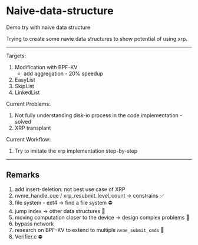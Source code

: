 # Naive-data-structure

Demo try with naive data structure

Trying to create some navie data structures to show potential of using xrp.

----

Targets:

1. Modification with BPF-KV
   - add aggregation - 20% speedup
2. EasyList
3. SkipList
4. LinkedList

Current Problems:

1. Not fully understanding disk-io process in the code implementation - solved
2. XRP transplant

Current Workflow:

1. Try to imitate the xrp implementation step-by-step
----

## Remarks

1. add insert-deletion: not best use case of XRP
2. nvme_handle_cqe / xrp_resubmit_level_count -> constrains ✅
3. file system - ext4 -> find a file system ⛔️
4. jump index -> other data structures 🎵
5. moving computation closer to the device -> design complex problems  🎵
6. bypass network
6. research on BPF-KV to extend to multiple `nvme_submit_cmds` 🎵
6. Verifier.c ⛔️
